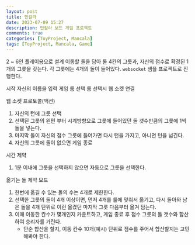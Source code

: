 ```yaml
---
layout: post
title: 만칼라
date: 2023-07-09 15:27
description: 만칼라 보드 게임 프로젝트
comments: true
categories: [ToyProject, Mancala]
tags: [ToyProject, Mancala, Game]
---
```


2 ~ 6인 플레이용으로 설계
이동할 돌을 담아 둘 4칸의 그릇과, 자신의 점수로 확정된 1개의 그릇을 갖는다.
각 그릇에는 4개의 돌이 들어있다.
`websocket` 샘플 프로젝트로 진행한다.

시작
자신의 이름을 입력
게임 룸 선택
룸 선택시 웹 소켓 연결

웹 소켓 프로토콜(액션)
1. 자신의 턴에 그릇 선택
2. 선택된 그릇의 왼편 부터 시계방향으로 그릇에 들어있던 돌 갯수만큼의 그릇에 1씩 돌을 넣는다.
3. 마지막 돌이 자신의 점수 그릇에 들어가면 다시 턴을 가지고, 아니면 턴을 넘긴다.
4. 자신의 그릇에 돌이 없으면 게임 종료

시간 제약
1. 1분 이내에 그릇을 선택하지 않으면 자동으로 그릇을 선택한다.

옮기는 돌 제약 모드
1. 한번에 옮길 수 있는 돌의 수는 4개로 제한한다.
2. 선택한 그릇의 돌이 4개 이상이면, 먼저 4개를 룰에 맞춰서 옮기고, 다시 돌아와 남은 돌을 4개 단위로 이런 옮겼던 마지막 그릇 다음부터 옮겨 담는다.
3. 이때 이동한 칸수가 몇개인지 카운트하고, 게임 종료 후 점수 그릇의 돌 갯수와 합산하여 승리자를 가린다.
   * 단순 합산을 할지, 이동 칸수 10개(예시) 단위로 점수를 주어서 합산할지는 고민해봐야 한다.
